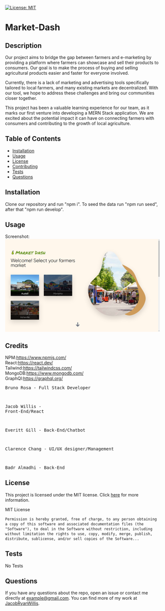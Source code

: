 
[![License: MIT](https://img.shields.io/badge/License-MIT-yellow.svg)](https://opensource.org/licenses/MIT)

# Market-Dash

## Description

Our project aims to bridge the gap between farmers and e-marketing by providing a platform where farmers can showcase and sell their products to consumers. Our goal is to make the process of buying and selling agricultural products easier and faster for everyone involved. <br>

Currently, there is a lack of marketing and advertising tools specifically tailored to local farmers, and many existing markets are decentralized. With our tool, we hope to address these challenges and bring our communities closer together. <br>

This project has been a valuable learning experience for our team, as it marks our first venture into developing a MERN Stack application. We are excited about the potential impact it can have on connecting farmers with consumers and contributing to the growth of local agriculture. <br>

## Table of Contents

- [Installation](#installation)
- [Usage](#usage)
- [License](#license)
- [Contributing](#contributing)
- [Tests](#tests)
- [Questions](#questions)

## Installation

Clone our repository and run "npm i". To seed the data run "npm run seed", after that "npm run develop".

## Usage

Screenshot: ![Webiste-Screenshot](/client/src/assets/website-screenshot.png)

## Credits

NPM:https://www.npmjs.com/ <br> React:https://react.dev/ <br> Tailwind:https://tailwindcss.com/ <br> MongoDB:https://www.mongodb.com/ <br> GraphQl:https://graphql.org/ <br><pre>Bruno Rosa - Full Stack Developer</pre><br><pre>Jacob Willis - Front-End/React</pre><br> <pre>Everitt Gill - Back-End/Chatbot</pre> <br> <pre>Clarence Chang - UI/UX designer/Management</pre> <br> <pre>Badr Almadhi - Back-End</pre>

## License

This project is licensed under the MIT license. Click [here](https://opensource.org/licenses/MIT) for more information.

MIT License

    Permission is hereby granted, free of charge, to any person obtaining a copy of this software and associated documentation files (the "Software"), to deal in the Software without restriction, including without limitation the rights to use, copy, modify, merge, publish, distribute, sublicense, and/or sell copies of the Software...

## Tests

No Tests

## Questions

If you have any questions about the repo, open an issue or contact me directly at example@gmail.com. You can find more of my work at [JacobRyanWillis](https://github.com/JacobRyanWillis/).
